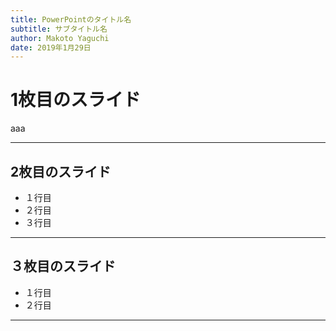 ```yaml
---
title: PowerPointのタイトル名
subtitle: サブタイトル名
author: Makoto Yaguchi
date: 2019年1月29日
---
```

 
# 1枚目のスライド

aaa

---
 
## 2枚目のスライド
 
- １行目
- ２行目
- ３行目

---
 
## ３枚目のスライド
 
* １行目
* ２行目

---
